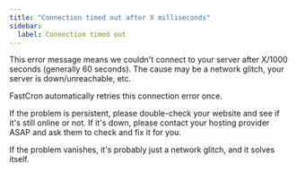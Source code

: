 ```yaml
---
title: "Connection timed out after X milliseconds"
sidebar:
  label: Connection timed out
---
```


This error message means we couldn't connect to your server after X/1000 seconds (generally 60 seconds).
The cause may be a network glitch, your server is down/unreachable, etc.

FastCron automatically retries this connection error once.

If the problem is persistent, please double-check your website and see if it's still online or not.
If it's down, please contact your hosting provider ASAP and ask them to check and fix it for you.

If the problem vanishes, it's probably just a network glitch, and it solves itself.